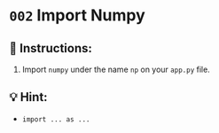 # `002` Import Numpy

## 📝 Instructions:

1. Import `numpy` under the name `np` on your `app.py` file.

## 💡 Hint:

+ `import ... as ...`
